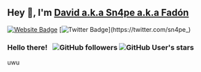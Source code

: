 ## Hey 👋, I'm [David a.k.a Sn4pe a.k.a Fadón](http://davidfadon.com/)

[![Website Badge](https://img.shields.io/badge/-Website-47CCCC?style=flat&logo=Google-Chrome&logoColor=white&link=http://davidfadon.com)](https://sn4pe.com) [![Twitter Badge](https://img.shields.io/badge/-Twitter-1ca0f1?style=flat&labelColor=1ca0f1&logo=twitter&logoColor=white&link=https://twitter.com/sn4pe_)](https://twitter.com/sn4pe_) 

### Hello there! &nbsp; ![GitHub followers](https://img.shields.io/github/followers/sn4pe) ![GitHub User's stars](https://img.shields.io/github/stars/sn4pe)
uwu

<!--
**Sn4pe/Sn4pe** is a ✨ _special_ ✨ repository because its `README.md` (this file) appears on your GitHub profile.

Here are some ideas to get you started:

- 🔭 I’m currently working on ...
- 🌱 I’m currently learning ...
- 👯 I’m looking to collaborate on ...
- 🤔 I’m looking for help with ...
- 💬 Ask me about ...
- 📫 How to reach me: ...
- 😄 Pronouns: ...
- ⚡ Fun fact: ...
-->
